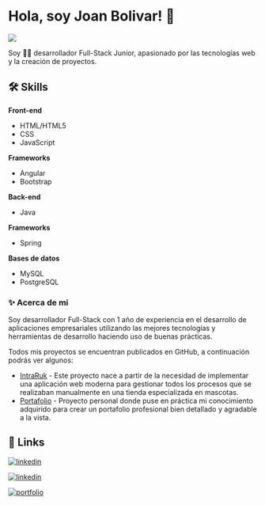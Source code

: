 
# Hola, soy Joan Bolivar! 👋
![](https://komarev.com/ghpvc/?username=joanbolivar&label=Visitas)


Soy 👩‍💻‍ desarrollador Full-Stack Junior, apasionado por las
tecnologías web y la creación de proyectos. 



## 🛠 Skills
**Front-end** 
- HTML/HTML5 
- CSS 
- JavaScript

**Frameworks**
- Angular
- Bootstrap

**Back-end**
 - Java

 **Frameworks**
 - Spring

**Bases de datos**
- MySQL
- PostgreSQL




### ✨ Acerca de mi
Soy desarrollador Full-Stack con 1 año de experiencia
en el desarrollo de aplicaciones empresariales utilizando las mejores
tecnologías y herramientas de desarrollo haciendo uso de buenas prácticas.

Todos mis proyectos se encuentran publicados en GitHub, a continuación podrás ver algunos: 

- [IntraRuk](https://github.com/) - Este proyecto nace a partir de la necesidad de implementar una aplicación web moderna para gestionar todos los procesos que se realizaban manualmente en una tienda especializada en mascotas.
- [Portafolio](https://github.com/) - Proyecto personal donde puse en práctica mi conocimiento adquirido para crear un portafolio profesional bien detallado y agradable a la vista.


## 🔗 Links
[![linkedin](https://img.shields.io/badge/linkedin-0A66C2?style=for-the-badge&logo=linkedin&logoColor=white)](https://www.linkedin.com/in/joanbolivar/)

[![linkedin](https://img.shields.io/badge/whatsapp-25D366?style=for-the-badge&logo=whatsapp&logoColor=white)](https://www.linkedin.com/in/joanbolivar/)

[![portfolio](https://img.shields.io/badge/portafolio-000?style=for-the-badge&logo=ko-fi&logoColor=white)](https://joanbolivar.netlify.app/)


